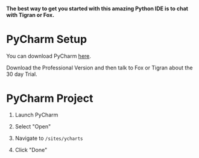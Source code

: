 #### The best way to get you started with this amazing Python IDE is to chat with Tigran or Fox.

# PyCharm Setup

You can download PyCharm [here](https://www.jetbrains.com/pycharm/).

Download the Professional Version and then talk to Fox or Tigran about the 30 day Trial.

# PyCharm Project

1. Launch PyCharm
2. Select "Open"

3. Navigate to `/sites/ycharts`
4. Click "Done"
